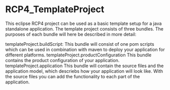 # RCP4_TemplateProject
This eclipse RCP4 project can be used as a basic template setup for a java standalone application.
The template project consists of three bundles. The purposes of each bundle will here be described in more detail:

templateProject.buildScript:
		This bundle will consist of one pom scripts which can be used in combination with maven to deploy your application for different platforms.
templateProject.productConfiguration
	This bundle contains the product configuration of your application.
templateProject.application
	This bundle will contain the source files and the application model, which descriebs how your application will look like. With the source files you can add the functionality to each part of the application.
